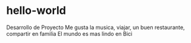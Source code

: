 # hello-world
Desarrollo de Proyecto
Me gusta la musica, viajar, un buen restaurante, compartir en familia
El mundo es mas lindo en Bici
